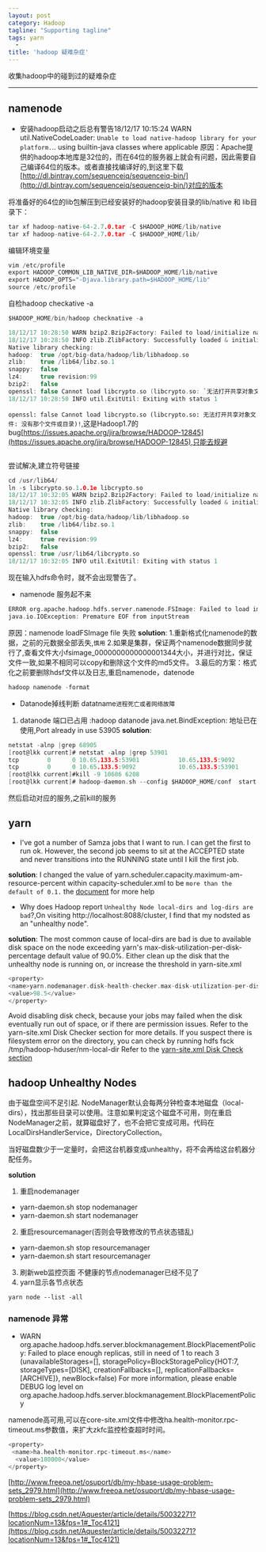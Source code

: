 ```yaml
---
layout: post
category: Hadoop
tagline: "Supporting tagline"
tags: yarn
  -
title: 'hadoop 疑难杂症'
---
```

收集hadoop中的碰到过的疑难杂症

---

<!--more-->

## namenode

 + 安装hadoop启动之后总有警告18/12/17 10:15:24 WARN util.NativeCodeLoader: `Unable to load native-hadoop library for your platform.`.. using builtin-java classes where applicable
 原因：Apache提供的hadoop本地库是32位的，而在64位的服务器上就会有问题，因此需要自己编译64位的版本。或者直接找编译好的,到这里下载[http://dl.bintray.com/sequenceiq/sequenceiq-bin/](http://dl.bintray.com/sequenceiq/sequenceiq-bin/)对应的版本

 将准备好的64位的lib包解压到已经安装好的hadoop安装目录的lib/native 和 lib目录下：
 ```c
 tar xf hadoop-native-64-2.7.0.tar -C $HADOOP_HOME/lib/native
 tar xf hadoop-native-64-2.7.0.tar -C $HADOOP_HOME/lib/
 ```
 编辑环境变量
 ```c
 vim /etc/profile
 export HADOOP_COMMON_LIB_NATIVE_DIR=$HADOOP_HOME/lib/native
 export HADOOP_OPTS="-Djava.library.path=$HADOOP_HOME/lib"
 source /etc/profile
 ```
 自检hadoop checkative -a
 ```c
 $HADOOP_HOME/bin/hadoop checknative -a
 ```
 ```C
 18/12/17 10:28:50 WARN bzip2.Bzip2Factory: Failed to load/initialize native-bzip2 library system-native, will use pure-Java version
 18/12/17 10:28:50 INFO zlib.ZlibFactory: Successfully loaded & initialized native-zlib library
 Native library checking:
 hadoop:  true /opt/big-data/hadoop/lib/libhadoop.so
 zlib:    true /lib64/libz.so.1
 snappy:  false
 lz4:     true revision:99
 bzip2:   false
 openssl: false Cannot load libcrypto.so (libcrypto.so: `无法打开共享对象文件: 没有那个文件或目录)!`
 18/12/17 10:28:50 INFO util.ExitUtil: Exiting with status 1
 ```
 `openssl: false Cannot load libcrypto.so (libcrypto.so: 无法打开共享对象文件: 没有那个文件或目录)!`,这是Hadoop1.7的bug[https://issues.apache.org/jira/browse/HADOOP-12845](https://issues.apache.org/jira/browse/HADOOP-12845),只能去规避
 ```C
 ```
 尝试解决,建立符号链接
 ```c
 cd /usr/lib64/
 ln -s libcrypto.so.1.0.1e libcrypto.so
 18/12/17 10:32:05 WARN bzip2.Bzip2Factory: Failed to load/initialize native-bzip2 library system-native, will use pure-Java version
 18/12/17 10:32:05 INFO zlib.ZlibFactory: Successfully loaded & initialized native-zlib library
 Native library checking:
 hadoop:  true /opt/big-data/hadoop/lib/libhadoop.so
 zlib:    true /lib64/libz.so.1
 snappy:  false
 lz4:     true revision:99
 bzip2:   false
 openssl: true /usr/lib64/libcrypto.so
 18/12/17 10:32:05 INFO util.ExitUtil: Exiting with status 1
 ```
 现在输入hdfs命令时，就不会出现警告了。

 + namenode 服务起不来
```c
ERROR org.apache.hadoop.hdfs.server.namenode.FSImage: Failed to load image from FSImageFile(file=/opt/hadoop/dfs/name/current/fsimage_0000000000000001344, cpktTxId=0000000000000001344)
java.io.IOException: Premature EOF from inputStream
```
  原因：namenode loadFSImage file 失败
  **solution**:
  1.重新格式化namenode的数据，之前的元数据全部丢失,`慎用`
  2.如果是集群，保证两个namenode数据同步就行了,查看文件大小fsimage\_0000000000000001344大小，并进行对比，保证文件一致,如果不相同可以copy和删除这个文件的md5文件。
  3.最后的方案：格式化之前要删除hdsf文件以及日志,重启namenode，datenode
```c
hadoop namenode -format
```

 + Datanode掉线判断
 datatname`进程死亡或者网络故障`
 1. datanode 端口已占用 :hadoop datanode java.net.BindException: 地址已在使用,Port already in use 53905
 **solution**:
 ```c
 netstat -alnp |grep 68905
 [root@lkk current]# netstat -alnp |grep 53901
 tcp        0      0 10.65.133.5:53901           10.65.133.5:9092            ESTABLISHED 10686/java
 tcp        0      0 10.65.133.5:9092            10.65.133.5:53901           ESTABLISHED 6208/java
 [root@lkk current]#kill -9 10686 6208
 [root@lkk current]# hadoop-daemon.sh --config $HADOOP_HOME/conf  start datanode
  ```
  然后启动对应的服务,之前kill的服务
##  yarn
  + I've got a number of Samza jobs that I want to run. I can get the first to run ok. However, the second job seems to sit at the ACCEPTED state and never transitions into the RUNNING state until I kill the first job.

  **solution**:
  I changed the value of yarn.scheduler.capacity.maximum-am-resource-percent within capacity-scheduler.xml to be `more than the default of 0.1.` the [document](https://hadoop.apache.org/docs/current/hadoop-yarn/hadoop-yarn-site/CapacityScheduler.html) for more help

  + Why does Hadoop report `Unhealthy Node local-dirs and log-dirs are bad`?,On visiting http://localhost:8088/cluster, I find that my nodsted as an "unhealthy node".

  **solution**:
  The most common cause of local-dirs are bad is due to available disk space on the node exceeding yarn's max-disk-utilization-per-disk-percentage default value of 90.0%.
   Either clean up the disk that the unhealthy node is running on, or increase the threshold in yarn-site.xml
```C
<property>
<name>yarn.nodemanager.disk-health-checker.max-disk-utilization-per-disk-percentage</name>
<value>98.5</value>
</property>
```
Avoid disabling disk check, because your jobs may failed when the disk eventually run out of space, or if there are permission issues. Refer to the yarn-site.xml Disk Checker section for more details.
If you suspect there is filesystem error on the directory, you can check by running
hdfs fsck /tmp/hadoop-hduser/nm-local-dir
Refer to the [yarn-site.xml Disk Check section](https://hadoop.apache.org/docs/current/hadoop-yarn/hadoop-yarn-site/NodeManager.html#Disk_Checker)



## hadoop Unhealthy Nodes

由于磁盘空间不足引起. NodeManager默认会每两分钟检查本地磁盘（local-dirs），找出那些目录可以使用。注意如果判定这个磁盘不可用，则在重启NodeManager之前，就算磁盘好了，也不会把它变成可用。代码在LocalDirsHandlerService，DirectoryCollection。

当好磁盘数少于一定量时，会把这台机器变成unhealthy，将不会再给这台机器分配任务。

**solution**
1. 重启nodemanager
+ yarn-daemon.sh stop nodemanager
+ yarn-daemon.sh start nodemanager
2. 重启resourcemanager(否则会导致修改的节点状态错乱)
+ yarn-daemon.sh stop resourcemanager
+ yarn-daemon.sh start resourcemanager
3. 刷新web监控页面
不健康的节点nodemanager已经不见了
4. yarn显示各节点状态
```
yarn node --list -all
```
### namenode 异常


 + WARN org.apache.hadoop.hdfs.server.blockmanagement.BlockPlacementPolicy: Failed to place enough replicas, still in need of 1 to reach 3 (unavailableStorages=[], storagePolicy=BlockStoragePolicy{HOT:7, storageTypes=[DISK], creationFallbacks=[], replicationFallbacks=[ARCHIVE]}, newBlock=false) For more information, please enable DEBUG log level on org.apache.hadoop.hdfs.server.blockmanagement.BlockPlacementPolicy

 namenode高可用,可以在core-site.xml文件中修改ha.health-monitor.rpc-timeout.ms参数值，来扩大zkfc监控检查超时时间。
 ```C
 <property>
  <name>ha.health-monitor.rpc-timeout.ms</name>
   <value>180000</value>
 </property>
 ```
 [http://www.freeoa.net/osuport/db/my-hbase-usage-problem-sets_2979.html](http://www.freeoa.net/osuport/db/my-hbase-usage-problem-sets_2979.html)

[https://blog.csdn.net/Aquester/article/details/50032271?locationNum=13&fps=1#_Toc4121](https://blog.csdn.net/Aquester/article/details/50032271?locationNum=13&fps=1#_Toc4121)
